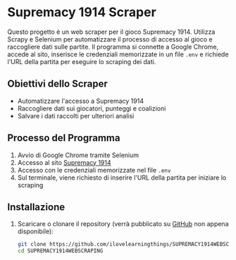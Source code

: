 # Supremacy 1914 Scraper

Questo progetto è un web scraper per il gioco Supremacy 1914. Utilizza Scrapy e Selenium per automatizzare il processo di accesso al gioco e raccogliere dati sulle partite. Il programma si connette a Google Chrome, accede al sito, inserisce le credenziali memorizzate in un file `.env` e richiede l'URL della partita per eseguire lo scraping dei dati.

## Obiettivi dello Scraper

- Automatizzare l'accesso a Supremacy 1914
- Raccogliere dati sui giocatori, punteggi e coalizioni
- Salvare i dati raccolti per ulteriori analisi

## Processo del Programma

1. Avvio di Google Chrome tramite Selenium
2. Accesso al sito [Supremacy 1914](https://www.supremacy1914.com)
3. Accesso con le credenziali memorizzate nel file `.env`
4. Sul terminale, viene richiesto di inserire l'URL della partita per iniziare lo scraping

## Installazione

1. Scaricare o clonare il repository (verrà pubblicato su [GitHub](https://github.com/ilovelearningthings/SUPREMACY1914WEBSCRAPING) non appena disponibile):
   ```bash
   git clone https://github.com/ilovelearningthings/SUPREMACY1914WEBSCRAPING.git
   cd SUPREMACY1914WEBSCRAPING
